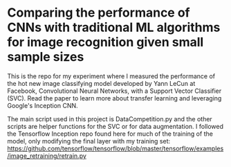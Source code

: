 # Comparing the performance of CNNs with traditional ML algorithms for image recognition given small sample sizes

This is the repo for my experiment where I measured the performance of the hot new image classifying model developed by Yann LeCun at Facebook, Convolutional Neural Networks, with a Support Vector Classifier (SVC). Read the paper to learn more about transfer learning and leveraging Google's Inception CNN. 

The main script used in this project is DataCompetition.py and the other scripts are helper functions for the SVC or for data augmentation. I followed the Tensorflow Inception repo found here for much of the training of the model, only modifying the final layer with my training set:  https://github.com/tensorflow/tensorflow/blob/master/tensorflow/examples/image_retraining/retrain.py 
